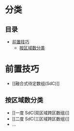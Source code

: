 # 分类
<!-- START doctoc generated TOC please keep comment here to allow auto update -->
<!-- DON'T EDIT THIS SECTION, INSTEAD RE-RUN doctoc TO UPDATE -->
## 目录

- [前置技巧](#%E5%89%8D%E7%BD%AE%E6%8A%80%E5%B7%A7)
  - [按区域数分类](#%E6%8C%89%E5%8C%BA%E5%9F%9F%E6%95%B0%E5%88%86%E7%B1%BB)

<!-- END doctoc generated TOC please keep comment here to allow auto update -->

# 前置技巧

- [[融合式待定数组(SdC)]]


## 按区域数分类

- [[一度 SdC(双区域跨区数组)]]
- [[二度 SdC(三区域跨区数组)]]
- ...
